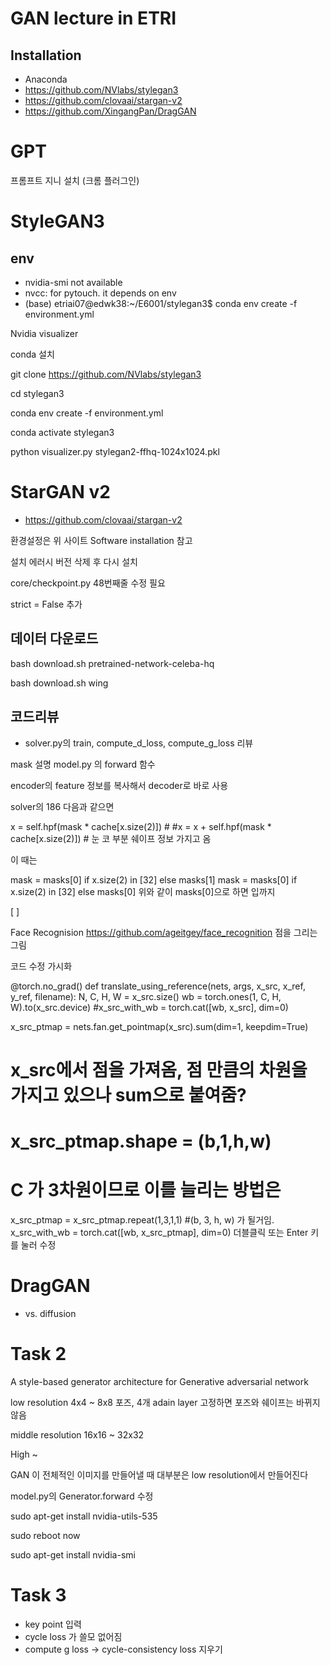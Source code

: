# GAN lecture in ETRI
## Installation
- Anaconda
- https://github.com/NVlabs/stylegan3
- https://github.com/clovaai/stargan-v2
- https://github.com/XingangPan/DragGAN


# GPT
프롬프트 지니 설치 (크롬 플러그인)


# StyleGAN3

## env
- nvidia-smi not available
- nvcc: for pytouch. it depends on env
- (base) etriai07@edwk38:~/E6001/stylegan3$ conda env create -f environment.yml


Nvidia visualizer

conda 설치

git clone https://github.com/NVlabs/stylegan3

cd stylegan3

conda env create -f environment.yml

conda activate stylegan3

python visualizer.py stylegan2-ffhq-1024x1024.pkl


# StarGAN v2

- https://github.com/clovaai/stargan-v2

환경설정은 위 사이트 Software installation 참고

설치 에러시 버전 삭제 후 다시 설치

core/checkpoint.py 48번째줄 수정 필요

strict = False 추가

## 데이터 다운로드

bash download.sh pretrained-network-celeba-hq

bash download.sh wing

## 코드리뷰

- solver.py의 train, compute_d_loss, compute_g_loss 리뷰

mask 설명
model.py 의 forward 함수

encoder의 feature 정보를 복사해서 decoder로 바로 사용

solver의 186 다음과 같으면

x = self.hpf(mask * cache[x.size(2)]) # 
#x = x + self.hpf(mask * cache[x.size(2)]) # 
눈 코 부분 쉐이프 정보 가지고 옴

이 때는

mask = masks[0] if x.size(2) in [32] else masks[1]
mask = masks[0] if x.size(2) in [32] else masks[0]
위와 같이 masks[0]으로 하면 입까지

[ ]

Face Recognision
https://github.com/ageitgey/face_recognition
점을 그리는 그림

코드 수정
가시화

@torch.no_grad()
def translate_using_reference(nets, args, x_src, x_ref, y_ref, filename):
  N, C, H, W = x_src.size()
  wb = torch.ones(1, C, H, W).to(x_src.device)
  #x_src_with_wb = torch.cat([wb, x_src], dim=0)

  x_src_ptmap = nets.fan.get_pointmap(x_src).sum(dim=1, keepdim=True) 
  # x_src에서 점을 가져옴, 점 만큼의 차원을 가지고 있으나 sum으로 붙여줌?
  # x_src_ptmap.shape = (b,1,h,w) 
  # C 가 3차원이므로 이를 늘리는 방법은
  x_src_ptmap = x_src_ptmap.repeat(1,3,1,1) #(b, 3, h, w) 가 될거임. 
  x_src_with_wb = torch.cat([wb, x_src_ptmap], dim=0)
더블클릭 또는 Enter 키를 눌러 수정




# DragGAN

- vs. diffusion 



# Task 2
A style-based generator architecture for Generative adversarial network

low resolution 4x4 ~ 8x8 포즈, 4개 adain layer 고정하면 포즈와 쉐이프는 바뀌지 않음

middle resolution 16x16 ~ 32x32

High ~

GAN 이 전체적인 이미지를 만들어낼 때 대부분은 low resolution에서 만들어진다

model.py의 Generator.forward 수정

sudo apt-get install nvidia-utils-535

sudo reboot now

sudo apt-get install nvidia-smi


# Task 3

- key point 입력 
- cycle loss 가 쓸모 없어짐
- compute g loss -> cycle-consistency loss 지우기

